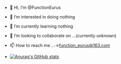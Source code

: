 - 👋 Hi, I’m @FunctionEurus
- 👀 I’m interested in doing nothing
- 🌱 I’m currently learning nothing
- 💞️ I’m looking to collaborate on ...(currently unknown)
- 📫 How to reach me ...->function_eurus@163.com

- [![Anurag's GitHub stats](https://github-readme-stats.vercel.app/api?username=FunctionEurus)](https://github.com/anuraghazra/github-readme-stats)

<!---
FunctionEurus/FunctionEurus is a ✨ special ✨ repository because its `README.md` (this file) appears on your GitHub profile.
You can click the Preview link to take a look at your changes.
--->
